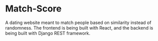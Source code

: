# Match-Score
A dating website meant to match people based on similarity instead of randomness. The frontend is being built with React, and the backend is being built with Django REST framework.
